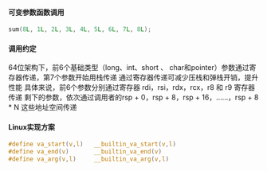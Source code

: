 #### 可变参数函数调用
```c
sum(8L, 1L, 2L, 3L, 4L, 5L, 6L, 7L, 8L);
```

#### 调用约定
64位架构下，前6个基础类型（long、int、short 、 char和pointer）参数通过寄存器传递，第7个参数开始用栈传递
通过寄存器传递可减少压栈和弹栈开销，提升性能
具体来说，前6个参数分别通过寄存器 rdi，rsi，rdx，rcx，r8 和 r9 寄存器传递
剩下的参数，依次通过调用者的rsp + 0，rsp + 8，rsp + 16，……，rsp + 8 * N 这些地址空间传递

#### Linux实现方案
```h
#define va_start(v,l)   __builtin_va_start(v,l)
#define va_end(v)       __builtin_va_end(v)
#define va_arg(v,l)     __builtin_va_arg(v,l)
```
